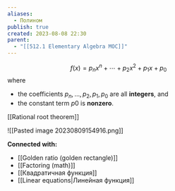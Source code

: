 ```yaml
---
aliases:
  - Полином
publish: true
created: 2023-08-08 22:30
parent:
  - "[[512.1 Elementary Algebra MOC]]"
---
```




$$f(x)=p_n​x^n+⋯+p_2​x^2+p_1​x+p_0​$$
where

- the coefficients $p_n​, …, p_2​, p_1​, p_0​$ are all **integers**, and
- the constant term $p0$​ is **nonzero**.

[[Rational root theorem]]

![[Pasted image 20230809154916.png]]







**Connected with:**
- [[Golden ratio (golden rectangle)]]
- [[Factoring (math)]]
- [[Квадратичная функция]]
-  [[Linear equations|Линейная функция]]



